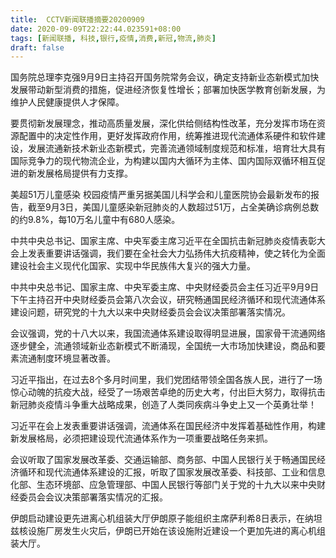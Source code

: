 ```yaml
---
title:  CCTV新闻联播摘要20200909
date: 2020-09-09T22:22:44.023591+08:00
tags: [新闻联播, 科技,银行,疫情,消费,新冠,物流,肺炎]
draft: false
---
```


国务院总理李克强9月9日主持召开国务院常务会议，确定支持新业态新模式加快发展带动新型<span class="keywords_fund">消费</span>的措施，促进经济恢复性增长；部署加快医学教育创新发展，为维护人民健康提供人才保障。

要贯彻新发展理念，推动高质量发展，深化供给侧结构性改革，充分发挥市场在资源配置中的决定性作用，更好发挥政府作用，统筹推进现代流通体系硬件和软件建设，发展流通新技术新业态新模式，完善流通领域制度规范和标准，培育壮大具有国际竞争力的现代<span class="keywords_fund">物流</span>企业，为构建以国内大循环为主体、国内国际双循环相互促进的新发展格局提供有力支撑。

美超51万儿童感染 校园<span class="keywords_content">疫情</span>严重另据美国儿科学会和儿童医院协会最新发布的报告，截至9月3日，美国儿童感染<span class="keywords_content">新冠</span><span class="keywords_content">肺炎</span>的人数超过51万，占全美确诊病例总数的约9.8%，每10万名儿童中有680人感染。

中共中央总书记、国家主席、中央军委主席习近平在全国抗击<span class="keywords_content">新冠</span><span class="keywords_content">肺炎</span><span class="keywords_content">疫情</span>表彰大会上发表重要讲话强调，我们要在全社会大力弘扬伟大抗疫精神，使之转化为全面建设社会主义现代化国家、实现中华民族伟大复兴的强大力量。

中共中央总书记、国家主席、中央军委主席、中央财经委员会主任习近平9月9日下午主持召开中央财经委员会第八次会议，研究畅通国民经济循环和现代流通体系建设问题，研究党的十九大以来中央财经委员会会议决策部署落实情况。

会议强调，党的十八大以来，我国流通体系建设取得明显进展，国家骨干流通网络逐步健全，流通领域新业态新模式不断涌现，全国统一大市场加快建设，商品和要素流通制度环境显著改善。

习近平指出，在过去8个多月时间里，我们党团结带领全国各族人民，进行了一场惊心动魄的抗疫大战，经受了一场艰苦卓绝的历史大考，付出巨大努力，取得抗击<span class="keywords_content">新冠</span><span class="keywords_content">肺炎</span><span class="keywords_content">疫情</span>斗争重大战略成果，创造了人类同疾病斗争史上又一个英勇壮举！

习近平在会上发表重要讲话强调，流通体系在国民经济中发挥着基础性作用，构建新发展格局，必须把建设现代流通体系作为一项重要战略任务来抓。

会议听取了国家发展改革委、交通运输部、商务部、中国人民<span class="keywords_fund">银行</span>关于畅通国民经济循环和现代流通体系建设的汇报，听取了国家发展改革委、<span class="keywords_fund">科技</span>部、工业和信息化部、生态环境部、应急管理部、中国人民<span class="keywords_fund">银行</span>等部门关于党的十九大以来中央财经委员会会议决策部署落实情况的汇报。

伊朗启动建设更先进离心机组装大厅伊朗原子能组织主席萨利希8日表示，在纳坦兹核设施厂房发生火灾后，伊朗已开始在该设施附近建设一个更加先进的离心机组装大厅。
